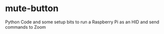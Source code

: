 # mute-button
Python Code and some setup bits to run a Raspberry Pi as an HID and send commands to Zoom
